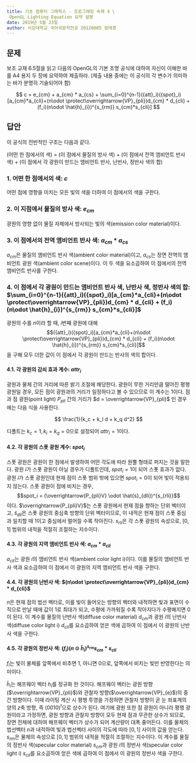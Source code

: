 ```yaml
---
title: 기초 컴퓨터 그래픽스 - 프로그래밍 숙제 4 \
 OpenGL Lighting Equation 요약 설명
date: 2019년 5월 23일
author: 서강대학교 국어국문학전공 20120085 엄태경
---
```


## 문제

보조 교재 6.5절을 읽고 다음의 OpenGL의 기본 조명 공식에 대하여 자신이 이해한 바를 A4 용지 두 장에 요약하여 제출하라. (제출 내용 중에는 이 공식의 각 변수가 의미하는 바가 분명히 기술되어야 함)

$$
    c =
    e_{cm}
    + a_{cm} * a_{cs}
    + \sum_{i=0}^{n-1}({att}_i)({spot}_i)[a_{cm}*a_{cli}+(n\odot \protect\overrightarrow{VP}_{pli})d_{cm} * d_{cli} + (f_i)(n\odot \hat{h}_{i})^{s_{rm}} s_{cm}*s_{cli}]
$$

## 답안

이 공식의 전반적인 구조는 다음과 같다.

(어떤 한 점에서의 색) = (이 점에서 물질의 방사 색) + (이 점에서 전역 앰비언트 반사 색) + (이 점에서 각 광원이 만드는 앰비언트 반사, 난반사, 정반사 색의 합)

### 1. 어떤 한 점에서의 색: $c$

어떤 점에 영향을 미치는 모든 빛의 색을 더하여 이 점에서의 색을 구한다.

### 2. 이 지점에서 물질의 방사 색: $e_{cm}$

광원의 영향 없이 물질 자체에서 방사되는 빛의 색(emission color material)이다.

### 3. 이 점에서의 전역 앰비언트 반사 색: $a_{cm} * a_{cs}$

$a_{cm}$은 물질의 앰비언트 반사 색(ambient color material)이고, $a_{cs}$는 장면 전역의 앰비언트 광원 색(ambient color scene)이다. 이 두 색을 요소곱하여 이 점에서의 전역 앰비언트 반사를 구한다.

### 4. 이 점에서 각 광원이 만드는 앰비언트 반사 색, 난반사 색, 정반사 색의 합: $\sum_{i=0}^{n-1}({att}_i)({spot}_i)[a_{cm}*a_{cli}+(n\odot \protect\overrightarrow{VP}_{pli})d_{cm} * d_{cli} + (f_i)(n\odot \hat{h}_{i})^{s_{rm}} s_{cm}*s_{cli}]$

광원의 수를 $n$이라 할 때, $i$번째 광원에 대해 $$({att}_i)({spot}_i)[a_{cm}*a_{cli}+(n\odot \protect\overrightarrow{VP}_{pli})d_{cm} * d_{cli} + (f_i)(n\odot \hat{h}_{i})^{s_{rm}} s_{cm}*s_{cli}]$$ 을 구해 모두 더한 값이 이 점에서 각 광원이 만드는 반사의 색의 합이다.

#### 4.1. 각 광원의 감쇠 효과 계수: $attr_i$

광원과 물체 간의 거리에 따른 밝기 조절에 해당한다. 광원이 무한 거리만큼 떨어진 평행 광원일 경우, 모든 점이 광원과의 거리가 일정하다고 볼 수 있으므로 이 계수는 $1$이다. 점과 점 광원(point light) $P_{pli}$ 간의 거리가 $d = \overrightarrow{VP}_{pli}$ 인 경우에는 다음 식을 사용한다.

$$
    \frac{1}{k_c + k_l d + k_q d^2}
$$

디폴트는 $k_c = 1, k_l = k_q = 0$으로 설정되어 $attr_i=1$이다.

#### 4.2. 각 광원의 스폿 광원 계수: $spot_i$

스폿 광원은 광원이 한 점에서 발생하여 어떤 각도에 따라 원뿔 형태로 퍼지는 것을 말한다. 광원 $i$가 스폿 광원이 아닐 경우가 디폴트인데, $spot_i = 1$이 되어 스폿 효과가 없다. 광원 $i$가 스폿 광원인데 현재 점이 스폿 범위 밖에 있으면 $spot_i = 0$이 되어 빛이 적용되지 않는다. 스폿 광원이 점에 비치는 경우, $$spot_i = (\overrightarrow{P_{pli}V} \odot \hat{s}_{dli})^{s_{rli}}$$ 이다. $\overrightarrow{P_{pli}V}$는 스폿 광원에서 현재 점을 향하는 단위 벡터이고, $\hat{s}_{dli}$은 스폿 광원의 중심축 방향의 단위 벡터이므로, 이 내적은 현재 점이 스폿 중심과 일치할 때 $1$이고 중심에서 멀어질 수록 작아진다. $s_{rli}$은 각 스폿 광원의 속성으로, $[0, 1]$ 범위의 내적을 적절히 조절하는 지수이다.

#### 4.3. 각 광원의 지역 앰비언트 반사 색: $a_{cm}*a_{cli}$

$a_{cli}$는 광원 $i$의 앰비언트 반사 색(ambient color light i)이다. 이를 물질의 앰비언트 반사 색과 요소곱하여 이 점에서 이 광원의 지역 앰비언트 반사 색을 구한다.

#### 4.4. 각 광원의 난반사 색: $(n\odot \protect\overrightarrow{VP}_{pli})d_{cm} * d_{cli}$

$n$은 현재 점의 법선 벡터로, 이를 빛이 들어오는 방향의 벡터와 내적하면 빛과 표면이 수직으로 만날 때에 값이 $1$로 최대가 되고, 수평에 가까워질 수록 작아지다가 수평해지면 $0$이 된다. 이 계수를 물질의 난반사 색(diffuse color material) $d_{cm}$과 광원 $i$의 난반사 색(diffuse color light i) $d_{cli}$를 요소곱하여 얻은 색에 곱하여 이 점에서 이 광원의 난반사 색을 구한다.

#### 4.5. 각 광원의 정반사 색: $(f_i)(n\odot \hat{h}_{i})^{s_{rm}} s_{cm}*s_{cli}$

$f_i$는 빛이 물체를 앞쪽에서 비추면 1, 아니면 0으로, 앞쪽에서 비치는 빛만 반영한다는 의미이다.

$\hat{h}_{i}$는 해프웨이 벡터 $h_i$를 정규화 한 것이다. 해프웨이 벡터는 광원 방향($\overrightarrow{VP}_{pli}$)와 관찰자 방향($\overrightarrow{VP}_{e}$)의 중간 방향이다. 이때 라이팅 계산 시 평행 투영을 가정하면 관찰자 방향이 곧 눈 좌표계의 양의 $z$축 방향, 즉 $(0 0 1 0)^t$으로 상수가 된다. 여기에 광원 또한 점 광원이 아니라 평행 광원이라고 가정하면, 광원 방향과 관찰자 방향이 모두 현재 점과 무관한 상수가 되므로, 장면 전체에 대하여 해프웨이 벡터가 상수가 되어 계산량이 대폭 줄어든다. 이를 물체의 법선벡터 $n$과 내적하여 빛과 법선벡터 사이의 각도에 따라 $[0, 1]$ 사이의 값을 얻는다. $s_{rm}$은 물체의 속성으로 $[0, 1]$ 범위의 내적을 적절히 조절하는 지수이다. 이 계수를 물질의 정반사 색(specular color material) $s_{cm}$과 광원 $i$의 정반사 색(specular color light i) $s_{cli}$를 요소곱하여 얻은 색에 곱하여 이 점에서 이 광원의 정반사 색을 구한다.